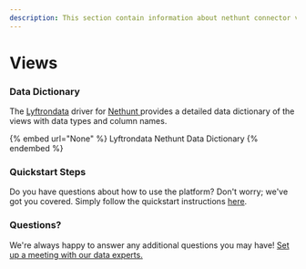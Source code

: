 ```yaml
---
description: This section contain information about nethunt connector views information
---
```


# Views

### Data Dictionary

The [Lyftrondata](https://www.lyftrondata.com/) driver for [Nethunt](None/)[ ](https://www.lyftrondata.com/integration/nethunt/)provides a detailed data dictionary of the views with data types and column names.

{% embed url="None" %}
Lyftrondata Nethunt Data Dictionary
{% endembed %}

### Quickstart Steps

Do you have questions about how to use the platform? Don't worry; we've got you covered. Simply follow the quickstart instructions [here](../README.md).

### Questions? <a href="#questions" id="questions"></a>

We're always happy to answer any additional questions you may have! [Set up a meeting with our data experts.](https://www.lyftrondata.com/book-a-meeting/)


